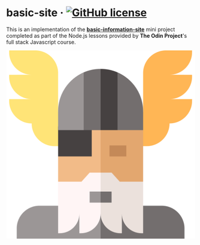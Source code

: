 # basic-site &middot; [![GitHub license](https://img.shields.io/badge/license-MIT-red.svg)](https://github.com/atifcppprogrammer/yts-commander/blob/master/LICENSE)
This is an implementation of the <b><a href = "https://www.theodinproject.com/courses/nodejs/lessons/basic-informational-site"> basic-information-site</a></b>
mini project completed as part of the Node.js lessons provided by **The Odin Project**'s full stack 
Javascript course.
<p align = "center"> <img src = "odin.png"> </p>
